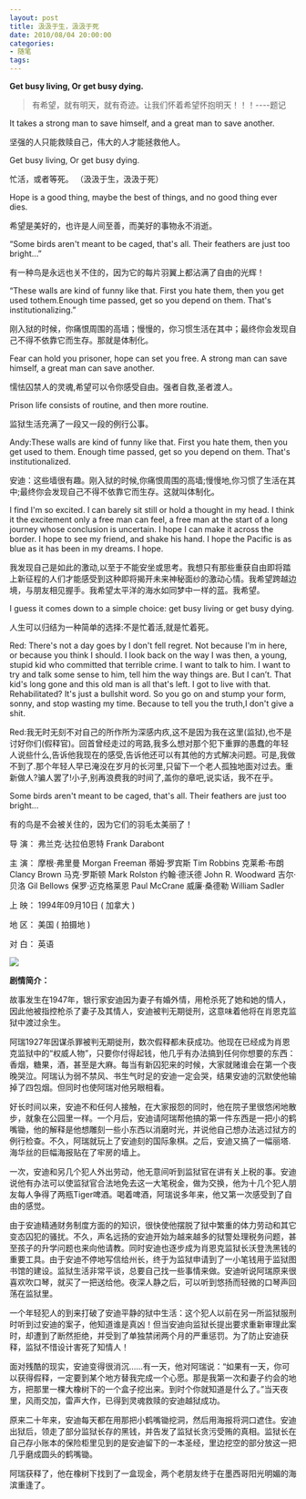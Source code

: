 ```yaml
---
layout: post
title: 汲汲于生，汲汲于死
date: 2010/08/04 20:00:00
categories: 
- 随笔
tags: 
---
```


**Get busy living, Or get busy dying.**

> 有希望，就有明天，就有奇迹。让我们怀着希望怀抱明天！！！----题记

It takes a strong man to save himself, and a great man to save another.

坚强的人只能救赎自己，伟大的人才能拯救他人。

Get busy living, Or get busy dying.

忙活，或者等死。 （汲汲于生，汲汲于死）

Hope is a good thing, maybe the best of things, and no good thing ever dies.

希望是美好的，也许是人间至善，而美好的事物永不消逝。

“Some birds aren't meant to be caged, that's all. Their feathers are just too bright...”

有一种鸟是永远也关不住的，因为它的每片羽翼上都沾满了自由的光辉！

“These walls are kind of funny like that. First you hate them, then you get used tothem.Enough time passed, get so you depend on them. That's institutionalizing.”

刚入狱的时候，你痛恨周围的高墙；慢慢的，你习惯生活在其中；最终你会发现自己不得不依靠它而生存。那就是体制化。

Fear can hold you prisoner, hope can set you free. A strong man can save himself, a great man can save another.

懦怯囚禁人的灵魂,希望可以令你感受自由。强者自救,圣者渡人。

Prison life consists of routine, and then more routine.

监狱生活充满了一段又一段的例行公事。

Andy:These walls are kind of funny like that. First you hate them, then you get used to them. Enough time passed, get so you depend on them. That's institutionalized.

安迪：这些墙很有趣。刚入狱的时候,你痛恨周围的高墙;慢慢地,你习惯了生活在其中;最终你会发现自己不得不依靠它而生存。这就叫体制化。

I find I'm so excited. I can barely sit still or hold a thought in my head. I think it the excitement only a free man can feel, a free man at the start of a long journey whose conclusion is uncertain. I hope I can make it across the border. I hope to see my friend, and shake his hand. I hope the Pacific is as blue as it has been in my dreams. I hope.

我发现自己是如此的激动,以至于不能安坐或思考。我想只有那些重获自由即将踏上新征程的人们才能感受到这种即将揭开未来神秘面纱的激动心情。我希望跨越边境，与朋友相见握手。我希望太平洋的海水如同梦中一样的蓝。我希望。

I guess it comes down to a simple choice: get busy living or get busy dying.

人生可以归结为一种简单的选择:不是忙着活,就是忙着死。

Red: There's not a day goes by I don't fell regret. Not because I'm in here, or because you think I should. I look back on the way I was then, a young, stupid kid who committed that terrible crime. I want to talk to him. I want to try and talk some sense to him, tell him the way things are. But I can’t. That kid's long gone and this old man is all that's left. I got to live with that. Rehabilitated? It's just a bullshit word. So you go on and stump your form, sonny, and stop wasting my time. Because to tell you the truth,I don't give a shit.

Red:我无时无刻不对自己的所作所为深感内疚,这不是因为我在这里(监狱),也不是讨好你们(假释官)。回首曾经走过的弯路,我多么想对那个犯下重罪的愚蠢的年轻人说些什么,告诉他我现在的感受,告诉他还可以有其他的方式解决问题。可是,我做不到了.那个年轻人早已淹没在岁月的长河里,只留下一个老人孤独地面对过去。重新做人?骗人罢了!小子,别再浪费我的时间了,盖你的章吧,说实话，我不在乎。

Some birds aren't meant to be caged, that's all. Their feathers are just too bright...

有的鸟是不会被关住的，因为它们的羽毛太美丽了！

导 演： 弗兰克·达拉伯恩特 Frank Darabont

主 演： 摩根·弗里曼 Morgan Freeman 蒂姆·罗宾斯 Tim Robbins 克莱希·布朗 Clancy Brown 马克·罗斯顿 Mark Rolston 约翰·德沃德 John R. Woodward 吉尔·贝洛 Gil Bellows 保罗·迈克格莱恩 Paul McCrane 威廉·桑德勒 William Sadler

上 映： 1994年09月10日 ( 加拿大 )

地 区： 美国 ( 拍摄地 )

对 白： 英语

![](http://pics.naaln.com/blog/2019-01-14-092040.jpg)

**剧情简介：**

故事发生在1947年，银行家安迪因为妻子有婚外情，用枪杀死了她和她的情人，因此他被指控枪杀了妻子及其情人，安迪被判无期徙刑，这意味着他将在肖恩克监狱中渡过余生。

 阿瑞1927年因谋杀罪被判无期徙刑，数次假释都未获成功。他现在已经成为肖恩克监狱中的“权威人物”，只要你付得起钱，他几乎有办法搞到任何你想要的东西：香烟，糖果，酒，甚至是大麻。每当有新囚犯来的时候，大家就赌谁会在第一个夜晚哭泣。阿瑞认为弱不禁风、书生气时足的安迪一定会哭，结果安迪的沉默使他输掉了四包烟。但同时也使阿瑞对他另眼相看。

好长时间以来，安迪不和任何人接触，在大家报怨的同时，他在院子里很悠闲地散步，就象在公园里一样。一个月后，安迪请阿瑞帮他搞的第一件东西是一把小的鹤嘴锄，他的解释是他想雕刻一些小东西以消磨时光，并说他自己想办法逃过狱方的例行检查。不久，阿瑞就玩上了安迪刻的国际象棋。之后，安迪又搞了一幅丽塔.海华丝的巨幅海报贴在了牢房的墙上。

一次，安迪和另几个犯人外出劳动，他无意间听到监狱官在讲有关上税的事。安迪说他有办法可以使监狱官合法地免去这一大笔税金，做为交换，他为十几个犯人朋友每人争得了两瓶Tiger啤酒。喝着啤酒，阿瑞说多年来，他又第一次感受到了自由的感觉。

由于安迪精通财务制度方面的的知识，很快使他摆脱了狱中繁重的体力劳动和其它变态囚犯的骚扰。不久，声名远扬的安迪开始为越来越多的狱警处理税务问题，甚至孩子的升学问题也来向他请教。同时安迪也逐步成为肖恩克监狱长沃登洗黑钱的重要工具。由于安迪不停地写信给州长，终于为监狱申请到了一小笔钱用于监狱图书馆的建设。监狱生活非常平谈，总要自己找一些事情来做。安迪听说阿瑞原来很喜欢吹口琴，就买了一把送给他。夜深人静之后，可以听到悠扬而轻微的口琴声回荡在监狱里。

一个年轻犯人的到来打破了安迪平静的狱中生活：这个犯人以前在另一所监狱服刑时听到过安迪的案子，他知道谁是真凶！但当安迪向监狱长提出要求重新审理此案时，却遭到了断然拒绝，并受到了单独禁闭两个月的严重惩罚。为了防止安迪获释，监狱不惜设计害死了知情人！

面对残酷的现实，安迪变得很消沉……有一天，他对阿瑞说：“如果有一天，你可以获得假释，一定要到某个地方替我完成一个心愿。那是我第一次和妻子约会的地方，把那里一棵大橡树下的一个盒子挖出来。到时个你就知道是什么了。”当天夜里，风雨交加，雷声大作，已得到灵魂救赎的安迪越狱成功。

原来二十年来，安迪每天都在用那把小鹤嘴锄挖洞，然后用海报将洞口遮住。安迪出狱后，领走了部分监狱长存的黑钱，并告发了监狱长贪污受贿的真相。监狱长在自己存小账本的保险柜里见到的是安迪留下的一本圣经，里边挖空的部分放这一把几乎磨成圆头的鹤嘴锄。

阿瑞获释了，他在橡树下找到了一盒现金，两个老朋友终于在墨西哥阳光明媚的海滨重逢了。

